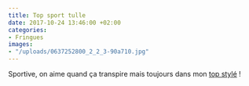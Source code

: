 ```yaml
---
title: Top sport tulle
date: 2017-10-24 13:46:00 +02:00
categories:
- Fringues
images:
- "/uploads/0637252800_2_2_3-90a710.jpg"
---
```


Sportive, on aime quand ça transpire mais toujours dans mon [top stylé](https://www.oysho.com/fr/sport/t-shirts/voir-tout/t-shirt-tulle-c1010072017p101152776.html?typeCategory=1010072017) ! 

